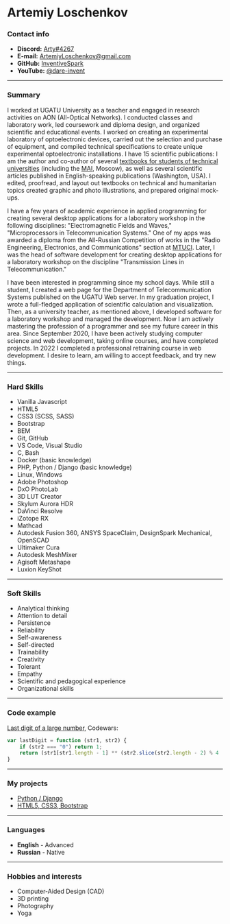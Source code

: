 # Artemiy Loschenkov

### Contact info

- **Discord:** [Arty#4267](https://discordapp.com/users/1085686366597287997)
- **E-mail:** [ArtemiyLoschenkov@gmail.com](mailto:ArtemiyLoschenkov@gmail.com)
- **GitHub:** [InventiveSpark](https://github.com/InventiveSpark/)
- **YouTube:** [@dare-invent](https://www.youtube.com/@dare-invent)

---

### Summary

I worked at UGATU University as a teacher and engaged in research activities on AON (All-Optical Networks). I conducted classes and laboratory work, led coursework and diploma design, and organized scientific and educational events. I worked on creating an experimental laboratory of optoelectronic devices, carried out the selection and purchase of equipment, and compiled technical specifications to create unique experimental optoelectronic installations. I have 15 scientific publications: I am the author and co-author of several [textbooks for students of technical universities](https://rusneb.ru/catalog/000219_000026_RU_%D0%93%D0%9F%D0%9D%D0%A2%D0%91+%D0%A0%D0%BE%D1%81%D1%81%D0%B8%D0%B8_IBIS_0000410655/) (including the [MAI](https://en.mai.ru/), Moscow), as well as several scientific articles published in English-speaking publications (Washington, USA). I edited, proofread, and layout out textbooks on technical and humanitarian topics created graphic and photo illustrations, and prepared original mock-ups. 

I have a few years of academic experience in applied programming for creating several desktop applications for a laboratory workshop in the following disciplines: "Electromagnetic Fields and Waves," "Microprocessors in Telecommunication Systems." One of my apps was awarded a diploma from the All-Russian Competition of works in the "Radio Engineering, Electronics, and Communications" section at [MTUCI](https://mtuci.ru/?lang=en).
Later, I was the head of software development for creating desktop applications for a laboratory workshop on the discipline "Transmission Lines in Telecommunication."

I have been interested in programming since my school days. While still a student, I created a web page for the Department of Telecommunication Systems published on the UGATU Web server. In my graduation project, I wrote a full-fledged application of scientific calculation and visualization. Then, as a university teacher, as mentioned above, I developed software for a laboratory workshop and managed the development.
Now I am actively mastering the profession of a programmer and see my future career in this area. Since September 2020, I have been actively studying computer science and web development, taking online courses, and have completed projects. In 2022 I completed a professional retraining course in web development. I desire to learn, am willing to accept feedback, and try new things.

---

### Hard Skills

- Vanilla Javascript
- HTML5
- CSS3 (SCSS, SASS)
- Bootstrap
- BEM
- Git, GitHub
- VS Code, Visual Studio
- C, Bash
- Docker (basic knowledge)
- PHP, Python / Django (basic knowledge)
- Linux, Windows
- Adobe Photoshop 
- DxO PhotoLab
- 3D LUT Creator
- Skylum Aurora HDR
- DaVinci Resolve
- iZotope RX
- Mathcad
- Autodesk Fusion 360, ANSYS SpaceClaim, DesignSpark Mechanical, OpenSCAD
- Ultimaker Cura 
- Autodesk MeshMixer
- Agisoft Metashape
- Luxion KeyShot

---

### Soft Skills

- Analytical thinking
- Attention to detail
- Persistence
- Reliability
- Self-awareness
- Self-directed
- Trainability
- Creativity
- Tolerant
- Empathy
- Scientific and pedagogical experience
- Organizational skills

---

### Code example

[Last digit of a large number](https://www.codewars.com/kata/5511b2f550906349a70004e1), Codewars:
```js
var lastDigit = function (str1, str2) {
    if (str2 === "0") return 1;
    return (str1[str1.length - 1] ** (str2.slice(str2.length - 2) % 4 || 4)) % 10;
}
```

---

### My projects
- [Python / Django](https://shooting.pythonanywhere.com/)
- [HTML5, CSS3, Bootstrap](https://github.com/InventiveSpark/ITMOUniversity-web-developer-Module_7-Diploma-Project)
---

### Languages
- **English** - Advanced
- **Russian** - Native

---

### Hobbies and interests
- Computer-Aided Design (CAD)
- 3D printing 
- Photography
- Yoga